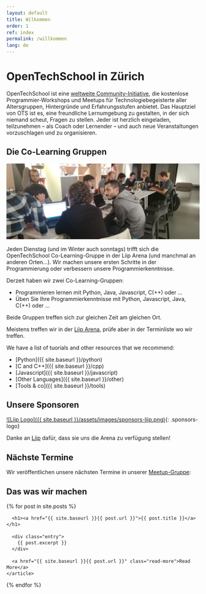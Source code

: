 ```yaml
---
layout: default
title: Wilkommen
order: 1
ref: index
permalink: /willkommen
lang: de
---
```


# OpenTechSchool in Zürich

OpenTechSchool ist eine [weltweite Community-Initiative](http://www.opentechschool.org/), die kostenlose Programmier-Workshops und Meetups für Technologiebegeisterte aller Altersgruppen, Hintergründe und Erfahrungsstufen anbietet. Das Hauptziel von OTS ist es, eine freundliche Lernumgebung zu gestalten, in der sich niemand scheut, Fragen zu stellen. Jeder ist herzlich eingeladen, teilzunehmen – als Coach oder Lernender – und auch neue Veranstaltungen vorzuschlagen und zu organisieren.

## Die Co-Learning Gruppen

![Am Arbeiten](assets/images/ots-at-liip.jpg)

Jeden Dienstag (und im Winter auch sonntags) trifft sich die OpenTechSchool Co-Learning-Gruppe in der Liip Arena (und manchmal an anderen Orten…). Wir machen unsere ersten Schritte in der Programmierung oder verbessern unsere Programmierkenntnisse.

Derzeit haben wir zwei Co-Learning-Gruppen:

- Programmieren lernen mit Python, Java, Javascript, C(++) oder …
- Üben Sie Ihre Programmierkenntnisse mit Python, Javascript, Java, C(++) oder …

Beide Gruppen treffen sich zur gleichen Zeit am gleichen Ort.

Meistens treffen wir in der [Liip Arena](), prüfe aber in der Terminliste wo wir treffen.

We have a list of tuorials and other resources that we recommend:

- [Python]({{ site.baseurl }}/python)
- [C and C++]({{ site.baseurl }}/cpp)
- [Javascript]({{ site.baseurl }}/javascript)
- [Other Languages]({{ site.baseurl }}/other)
- [Tools & co]({{ site.baseurl }}/tools)

## Unsere Sponsoren

[![Liip Logo]({{ site.baseurl }}/assets/images/sponsors-liip.png)](https://liip.ch){: .sponsors-logo}

Danke an [Liip](https://liip.ch) dafür, dass sie uns die Arena zu verfügung stellen!

## Nächste Termine

Wir veröffentlichen unsere nächsten Termine in unserer [Meetup-Gruppe](https://www.meetup.com/opentechschool-zurich):

<div id="meetupEvents"></div>
<script src="{{ site.baseurl }}/js/meetup.js"></script>

## Das was wir machen

<div class="posts">
  {% for post in site.posts %}
    <article class="post">

      <h1><a href="{{ site.baseurl }}{{ post.url }}">{{ post.title }}</a></h1>

      <div class="entry">
        {{ post.excerpt }}
      </div>

      <a href="{{ site.baseurl }}{{ post.url }}" class="read-more">Read More</a>
    </article>
  {% endfor %}
</div>
